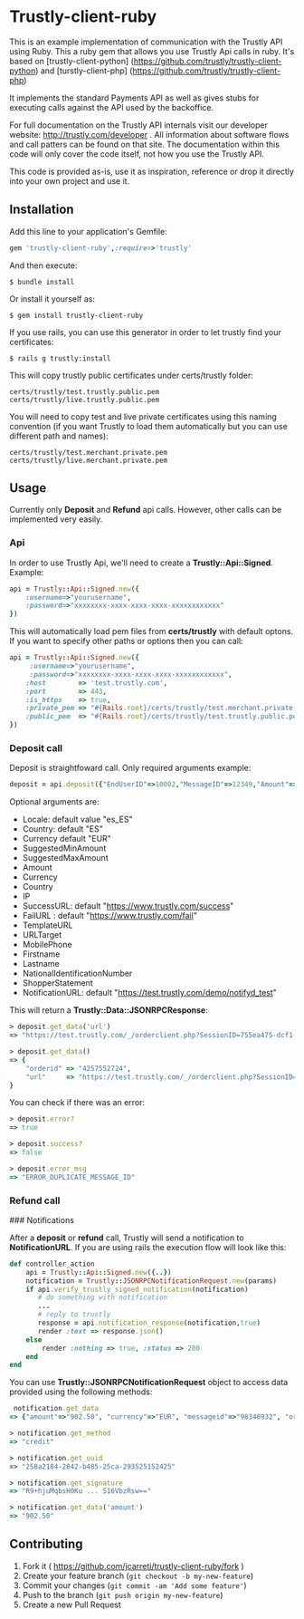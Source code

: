 # Trustly-client-ruby

This is an example implementation of communication with the Trustly API using Ruby. This a ruby gem that allows you use Trustly Api calls in ruby. It's based on [trustly-client-python] (https://github.com/trustly/trustly-client-python) and [turstly-client-php] (https://github.com/trustly/trustly-client-php)

It implements the standard Payments API as well as gives stubs for executing calls against the API used by the backoffice.

For full documentation on the Trustly API internals visit our developer website: http://trustly.com/developer . All information about software flows and call patters can be found on that site. The documentation within this code will only cover the code itself, not how you use the Trustly API.

This code is provided as-is, use it as inspiration, reference or drop it directly into your own project and use it.


## Installation

Add this line to your application's Gemfile:

```ruby
gem 'trustly-client-ruby',:require=>'trustly'
```

And then execute:

    $ bundle install

Or install it yourself as:

    $ gem install trustly-client-ruby

If you use rails, you can use this generator in order to let trustly find your certificates:

    $ rails g trustly:install

This will copy trustly public certificates under certs/trustly folder:
    
    certs/trustly/test.trustly.public.pem
    certs/trustly/live.trustly.public.pem

You will need to copy test and live private certificates using this naming convention (if you want Trustly to load them automatically but you can use different path and names):

    certs/trustly/test.merchant.private.pem
    certs/trustly/live.merchant.private.pem 

## Usage

Currently only **Deposit** and **Refund** api calls. However, other calls can be implemented very easily.

### Api

In order to use Trustly Api, we'll need to create a **Trustly::Api::Signed**. Example:

```ruby
api = Trustly::Api::Signed.new({
	:username=>"yourusername",
	:password=>"xxxxxxxx-xxxx-xxxx-xxxx-xxxxxxxxxxxx"
})
```

This will automatically load pem files from **certs/trustly** with default optons. If you want to specify other paths or options then you can call:

```ruby
api = Trustly::Api::Signed.new({
	 :username=>"yourusername",
	 :password=>"xxxxxxxx-xxxx-xxxx-xxxx-xxxxxxxxxxxx",
    :host        => 'test.trustly.com',
    :port        => 443,
    :is_https    => true,
    :private_pem => "#{Rails.root}/certs/trustly/test.merchant.private.pem",
    :public_pem  => "#{Rails.root}/certs/trustly/test.trustly.public.pem"
})
```

### Deposit call

Deposit is straightfoward call. Only required arguments example:

```ruby
deposit = api.deposit({"EndUserID"=>10002,"MessageID"=>12349,"Amount"=>3})
```
Optional arguments are:

- Locale:  default value "es_ES"
- Country: default "ES"
- Currency default "EUR"
- SuggestedMinAmount
- SuggestedMaxAmount
- Amount
- Currency
- Country
- IP
- SuccessURL: default "https://www.trustly.com/success"
- FailURL   : default "https://www.trustly.com/fail"
- TemplateURL
- URLTarget
- MobilePhone
- Firstname
- Lastname
- NationalIdentificationNumber
- ShopperStatement
- NotificationURL: default "https://test.trustly.com/demo/notifyd_test"

This will return a **Trustly::Data::JSONRPCResponse**:

```ruby
> deposit.get_data('url')
=> "https://test.trustly.com/_/orderclient.php?SessionID=755ea475-dcf1-476e-ac70-07913501b34e&OrderID=4257552724&Locale=es_ES"

> deposit.get_data()
=> {
	"orderid" => "4257552724", 
	"url"     => "https://test.trustly.com/_/orderclient.php?SessionID=755ea475-dcf1-476e-ac70-07913501b34e&OrderID=4257552724&Locale=es_ES"
}
```

You can check if there was an error:

```ruby
> deposit.error?
=> true

> deposit.success?
=> false

> deposit.error_msg
=> "ERROR_DUPLICATE_MESSAGE_ID"
```

### Refund call



### Notifications

After a **deposit** or **refund** call, Trustly will send a notification to **NotificationURL**. If you are using rails the execution flow will look like this:

```ruby
def controller_action
	api = Trustly::Api::Signed.new({..}) 
	notification = Trustly::JSONRPCNotificationRequest.new(params)
	if api.verify_trustly_signed_notification(notification)
	   # do something with notification
	   ...
	   # reply to trustly
	   response = api.notification_response(notification,true)
	   render :text => response.json()
	else
		render :nothing => true, :status => 200
	end
end
``` 

You can use **Trustly::JSONRPCNotificationRequest** object to access data provided using the following methods:

```ruby
 notification.get_data
=> {"amount"=>"902.50", "currency"=>"EUR", "messageid"=>"98348932", "orderid"=>"87654567", "enduserid"=>"32123", "notificationid"=>"9876543456", "timestamp"=>"2010-01-20 14:42:04.675645+01", "attributes"=>{}}

> notification.get_method
=> "credit"

> notification.get_uuid
=> "258a2184-2842-b485-25ca-293525152425"

> notification.get_signature
=> "R9+hjuMqbsH0Ku ... S16VbzRsw=="

> notification.get_data('amount')
=> "902.50"
```



## Contributing

1. Fork it ( https://github.com/jcarreti/trustly-client-ruby/fork )
2. Create your feature branch (`git checkout -b my-new-feature`)
3. Commit your changes (`git commit -am 'Add some feature'`)
4. Push to the branch (`git push origin my-new-feature`)
5. Create a new Pull Request
